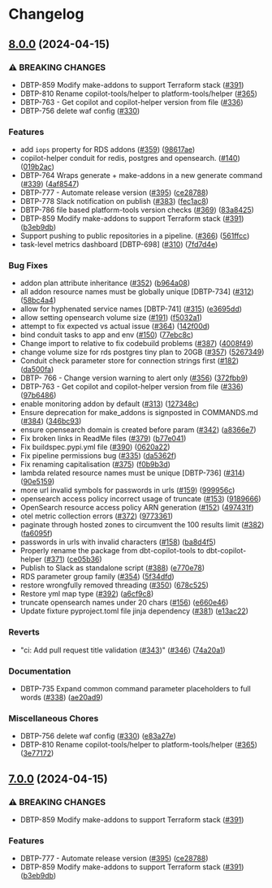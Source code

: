 # Changelog

## [8.0.0](https://github.com/uktrade/platform-tools/compare/v7.0.0...8.0.0) (2024-04-15)


### ⚠ BREAKING CHANGES

* DBTP-859 Modify make-addons to support Terraform stack ([#391](https://github.com/uktrade/platform-tools/issues/391))
* DBTP-810 Rename copilot-tools/helper to platform-tools/helper ([#365](https://github.com/uktrade/platform-tools/issues/365))
* DBTP-763 - Get copilot and copilot-helper version from file ([#336](https://github.com/uktrade/platform-tools/issues/336))
* DBTP-756 delete waf config ([#330](https://github.com/uktrade/platform-tools/issues/330))

### Features

* add `iops` property for RDS addons ([#359](https://github.com/uktrade/platform-tools/issues/359)) ([98617ae](https://github.com/uktrade/platform-tools/commit/98617ae8024479cdee66637dfe39d8e0e3eeb1a8))
* copilot-helper conduit for redis, postgres and opensearch. ([#140](https://github.com/uktrade/platform-tools/issues/140)) ([019b2ac](https://github.com/uktrade/platform-tools/commit/019b2ac916d66e3bd837345b8eba3727204ec595))
* DBTP-764 Wraps generate + make-addons in a new generate command ([#339](https://github.com/uktrade/platform-tools/issues/339)) ([4af8547](https://github.com/uktrade/platform-tools/commit/4af8547e1c3cd6a69ee648bdb70710979b2f3a39))
* DBTP-777 - Automate release version ([#395](https://github.com/uktrade/platform-tools/issues/395)) ([ce28788](https://github.com/uktrade/platform-tools/commit/ce287883bde04fab01062fb330ec76229fb2ff2a))
* DBTP-778 Slack notification on publish ([#383](https://github.com/uktrade/platform-tools/issues/383)) ([fec1ac8](https://github.com/uktrade/platform-tools/commit/fec1ac8e39255b9aaa20dd9d40bf8020543e0f24))
* DBTP-786 file based platform-tools version checks ([#369](https://github.com/uktrade/platform-tools/issues/369)) ([83a8425](https://github.com/uktrade/platform-tools/commit/83a84251c7ef571a6f2f5d0a6b3f9fcc090b6a2c))
* DBTP-859 Modify make-addons to support Terraform stack ([#391](https://github.com/uktrade/platform-tools/issues/391)) ([b3eb9db](https://github.com/uktrade/platform-tools/commit/b3eb9db2976fe337b690649b66e939336d1ccc6c))
* Support pushing to public repositories in a pipeline. ([#366](https://github.com/uktrade/platform-tools/issues/366)) ([561ffcc](https://github.com/uktrade/platform-tools/commit/561ffcc3137b83fdc55b2a144cf945f17ce95ddc))
* task-level metrics dashboard [DBTP-698] ([#310](https://github.com/uktrade/platform-tools/issues/310)) ([7fd7d4e](https://github.com/uktrade/platform-tools/commit/7fd7d4ecfb863f6b0fb7283defca7f57ee0ea498))


### Bug Fixes

* addon plan attribute inheritance ([#352](https://github.com/uktrade/platform-tools/issues/352)) ([b964a08](https://github.com/uktrade/platform-tools/commit/b964a0831c6be6236098315c007d8f8984e8ed19))
* all addon resource names must be globally unique [DBTP-734] ([#312](https://github.com/uktrade/platform-tools/issues/312)) ([58bc4a4](https://github.com/uktrade/platform-tools/commit/58bc4a4e1242a10a152c083d5d7d62a3f493c3d4))
* allow for hyphenated service names [DBTP-741] ([#315](https://github.com/uktrade/platform-tools/issues/315)) ([e3695dd](https://github.com/uktrade/platform-tools/commit/e3695dd331325e74ebc56cfef91a97f421cf0548))
* allow setting opensearch volume size ([#191](https://github.com/uktrade/platform-tools/issues/191)) ([f5032a1](https://github.com/uktrade/platform-tools/commit/f5032a1c30d24c61be3f2a073665f8e72cfde585))
* attempt to fix expected vs actual issue ([#364](https://github.com/uktrade/platform-tools/issues/364)) ([142f00d](https://github.com/uktrade/platform-tools/commit/142f00df39488b83dc887d859167ab49daba39d8))
* bind conduit tasks to app and env ([#150](https://github.com/uktrade/platform-tools/issues/150)) ([77ebc8c](https://github.com/uktrade/platform-tools/commit/77ebc8c7a0cdbefed93fde1835c2922fe7dab6d9))
* Change import to relative to fix codebuild problems ([#387](https://github.com/uktrade/platform-tools/issues/387)) ([4008f49](https://github.com/uktrade/platform-tools/commit/4008f4991bd3b3786bf8a69449a5a06a59a5fe28))
* change volume size for rds postgres tiny plan to 20GB ([#357](https://github.com/uktrade/platform-tools/issues/357)) ([5267349](https://github.com/uktrade/platform-tools/commit/5267349956cf4469ddb1827d3abf92b34c524d0b))
* Conduit check parameter store for connection strings first ([#182](https://github.com/uktrade/platform-tools/issues/182)) ([da500fa](https://github.com/uktrade/platform-tools/commit/da500fa02af7faa00a3c12c5ac9779acbc8574d5))
* DBTP- 766 - Change version warning to alert only ([#356](https://github.com/uktrade/platform-tools/issues/356)) ([372fbb9](https://github.com/uktrade/platform-tools/commit/372fbb9b7188aae35e3a71f9e7c09ac8ab95ebb0))
* DBTP-763 - Get copilot and copilot-helper version from file ([#336](https://github.com/uktrade/platform-tools/issues/336)) ([97b6486](https://github.com/uktrade/platform-tools/commit/97b6486d827fc7553e09868e069ed89b8917d290))
* enable monitoring addon by default ([#313](https://github.com/uktrade/platform-tools/issues/313)) ([127348c](https://github.com/uktrade/platform-tools/commit/127348c461804473646bc8792aed208c8d55bf07))
* Ensure deprecation for make_addons is signposted in COMMANDS.md ([#384](https://github.com/uktrade/platform-tools/issues/384)) ([346bc93](https://github.com/uktrade/platform-tools/commit/346bc9332c805a68c1bc2e347425088495702f0d))
* ensure opensearch domain is created before param ([#342](https://github.com/uktrade/platform-tools/issues/342)) ([a8366e7](https://github.com/uktrade/platform-tools/commit/a8366e7754e84af1f4591d4bc7333ece9499bf31))
* Fix broken links in ReadMe files ([#379](https://github.com/uktrade/platform-tools/issues/379)) ([b77e041](https://github.com/uktrade/platform-tools/commit/b77e041d8e5f75ec74ab0ecf6a9e530069c65d4c))
* Fix buildspec.pypi.yml file ([#390](https://github.com/uktrade/platform-tools/issues/390)) ([0620a22](https://github.com/uktrade/platform-tools/commit/0620a22bb0e6dae1706d01a4257c33dab9282c46))
* Fix pipeline permissions bug ([#335](https://github.com/uktrade/platform-tools/issues/335)) ([da5362f](https://github.com/uktrade/platform-tools/commit/da5362f33fd5cdbf77847b3697a21178fc64b51e))
* Fix renaming capitalisation ([#375](https://github.com/uktrade/platform-tools/issues/375)) ([f0b9b3d](https://github.com/uktrade/platform-tools/commit/f0b9b3d8d1f4bcab7f3b5cdc22e39dc531790bde))
* lambda related resource names must be unique [DBTP-736] ([#314](https://github.com/uktrade/platform-tools/issues/314)) ([90e5159](https://github.com/uktrade/platform-tools/commit/90e515953b5660c823b25910eb3c308d6e468529))
* more url invalid symbols for passwords in urls ([#159](https://github.com/uktrade/platform-tools/issues/159)) ([999956c](https://github.com/uktrade/platform-tools/commit/999956c12a31d52bdb6166e4511b0db9d387d58a))
* opensearch access policy incorrect usage of truncate ([#153](https://github.com/uktrade/platform-tools/issues/153)) ([9189666](https://github.com/uktrade/platform-tools/commit/9189666052261356d8e3351158550cf1c7a54f77))
* OpenSearch resource access policy ARN generation ([#152](https://github.com/uktrade/platform-tools/issues/152)) ([497431f](https://github.com/uktrade/platform-tools/commit/497431f41f6f85ae0ef67e90acbfc6b966e4189b))
* otel metric collection errors ([#372](https://github.com/uktrade/platform-tools/issues/372)) ([9773361](https://github.com/uktrade/platform-tools/commit/9773361baa0e201f0f49f3012a222e027d261af0))
* paginate through hosted zones to circumvent the 100 results limit ([#382](https://github.com/uktrade/platform-tools/issues/382)) ([fa6095f](https://github.com/uktrade/platform-tools/commit/fa6095fb53564726bc30796df04e2148a807e580))
* passwords in urls with invalid characters ([#158](https://github.com/uktrade/platform-tools/issues/158)) ([ba8d4f5](https://github.com/uktrade/platform-tools/commit/ba8d4f54be121908332437ae9d9cae3dec815857))
* Properly rename the package from dbt-copilot-tools to dbt-copilot-helper ([#371](https://github.com/uktrade/platform-tools/issues/371)) ([ce05b36](https://github.com/uktrade/platform-tools/commit/ce05b361f6d9af1bb64a6736e0c0fd90a4999b55))
* Publish to Slack as standalone script ([#388](https://github.com/uktrade/platform-tools/issues/388)) ([e770e78](https://github.com/uktrade/platform-tools/commit/e770e785ec8acd35bd4ba97612e298698c390735))
* RDS parameter group family ([#354](https://github.com/uktrade/platform-tools/issues/354)) ([5f34dfd](https://github.com/uktrade/platform-tools/commit/5f34dfdad9e30dcf8fd79e360f296bb7301c172a))
* restore wrongfully removed threading ([#350](https://github.com/uktrade/platform-tools/issues/350)) ([678c525](https://github.com/uktrade/platform-tools/commit/678c5257faf2fce9af044be5d5c2a31dd4c9ef11))
* Restore yml map type ([#392](https://github.com/uktrade/platform-tools/issues/392)) ([a6cf9c8](https://github.com/uktrade/platform-tools/commit/a6cf9c8eb10ef9382a7b1a6e8c24c9c215bbd55e))
* truncate opensearch names under 20 chars ([#156](https://github.com/uktrade/platform-tools/issues/156)) ([e660e46](https://github.com/uktrade/platform-tools/commit/e660e46d3e71b27c784a0eeb348dd9b4eb0597ce))
* Update fixture pyproject.toml file jinja dependency ([#381](https://github.com/uktrade/platform-tools/issues/381)) ([e13ac22](https://github.com/uktrade/platform-tools/commit/e13ac22d76c6b4105398f74f88b5b57d25ceac32))


### Reverts

* "ci: Add pull request title validation ([#343](https://github.com/uktrade/platform-tools/issues/343))" ([#346](https://github.com/uktrade/platform-tools/issues/346)) ([74a20a1](https://github.com/uktrade/platform-tools/commit/74a20a112a0bcfa0bfc50b95ce4ee99447884147))


### Documentation

* DBTP-735 Expand common command parameter placeholders to full words ([#338](https://github.com/uktrade/platform-tools/issues/338)) ([ae20ad9](https://github.com/uktrade/platform-tools/commit/ae20ad9515366d7201da640bddac3c1ba9eff41d))


### Miscellaneous Chores

* DBTP-756 delete waf config ([#330](https://github.com/uktrade/platform-tools/issues/330)) ([e83a27e](https://github.com/uktrade/platform-tools/commit/e83a27e0d2b7def22b50da7b41251d2cac6c1f5b))
* DBTP-810 Rename copilot-tools/helper to platform-tools/helper ([#365](https://github.com/uktrade/platform-tools/issues/365)) ([3e77172](https://github.com/uktrade/platform-tools/commit/3e77172e5d8a32c2aabcb46f5b49a592c4a1717b))

## [7.0.0](https://github.com/uktrade/platform-tools/compare/6.2.1...7.0.0) (2024-04-15)


### ⚠ BREAKING CHANGES

* DBTP-859 Modify make-addons to support Terraform stack ([#391](https://github.com/uktrade/platform-tools/issues/391))

### Features

* DBTP-777 - Automate release version ([#395](https://github.com/uktrade/platform-tools/issues/395)) ([ce28788](https://github.com/uktrade/platform-tools/commit/ce287883bde04fab01062fb330ec76229fb2ff2a))
* DBTP-859 Modify make-addons to support Terraform stack ([#391](https://github.com/uktrade/platform-tools/issues/391)) ([b3eb9db](https://github.com/uktrade/platform-tools/commit/b3eb9db2976fe337b690649b66e939336d1ccc6c))
